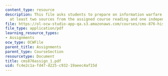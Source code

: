 ```yaml
---
content_type: resource
description: This file asks students to prepare on information warfare by utilizing
  at least two sources from the assigned course reading and one independent source.
file: https://ol-ocw-studio-app-qa.s3.amazonaws.com/courses/cms-876-history-of-media-and-technology-spring-2005/fc4e2c1afd47d225c93219aeec4af15d_cms876assign_1.pdf
file_type: application/pdf
learning_resource_types:
- Assignments
ocw_type: OCWFile
parent_title: Assignments
parent_type: CourseSection
resourcetype: Document
title: cms876assign_1.pdf
uid: fc4e2c1a-fd47-d225-c932-19aeec4af15d
---
```

